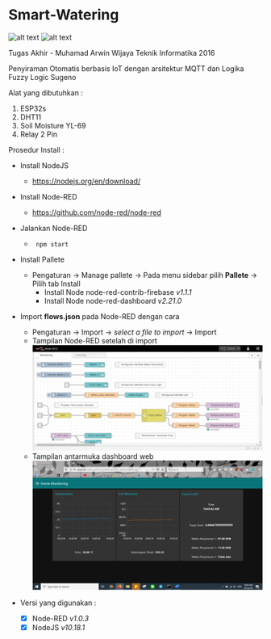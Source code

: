 # Smart-Watering
![alt text](https://img.shields.io/github/issues/marwinwijaya/Smart-Watering)
![alt text](https://img.shields.io/github/license/marwinwijaya/Smart-Watering)

 Tugas Akhir - Muhamad Arwin Wijaya Teknik Informatika 2016

 Penyiraman Otomatis berbasis IoT dengan arsitektur MQTT dan Logika Fuzzy Logic Sugeno

 Alat yang dibutuhkan :
 1. ESP32s
 2. DHT11
 3. Soil Moisture YL-69
 4. Relay 2 Pin

Prosedur Install :
 - Install NodeJS
    - https://nodejs.org/en/download/

- Install Node-RED
    - https://github.com/node-red/node-red

- Jalankan Node-RED
    - ``` npm start```

- Install Pallete
    - Pengaturan -> Manage pallete -> Pada menu sidebar pilih **Pallete** -> Pilih tab Install
        - Install Node node-red-contrib-firebase *v1.1.1*
        - Install Node node-red-dashboard *v2.21.0*

- Import **flows.json** pada Node-RED dengan cara 
    - Pengaturan -> Import -> *select a file to import* -> Import
    - Tampilan Node-RED setelah di import
    ![alt text](https://github.com/marwinwijaya/Smart-Watering/blob/master/images/NodeRED.png)
    - Tampilan antarmuka dashboard web
    ![alt text](https://github.com/marwinwijaya/Smart-Watering/blob/master/images/Dashboard.png)

- Versi yang digunakan :
    - [x] Node-RED *v1.0.3*
    - [x] NodeJS *v10.18.1*
